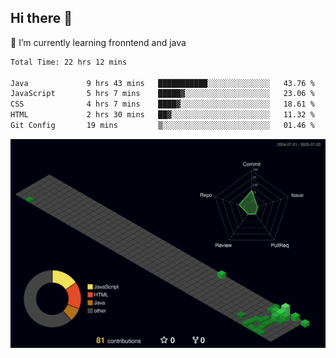 ## Hi there 👋

<!--
**CereenaG/CereenaG** is a ✨ _special_ ✨ repository because its `README.md` (this file) appears on your GitHub profile.

Here are some ideas to get you started:

- 🔭 I’m currently working on ...
- 🌱 I’m currently learning ...
- 👯 I’m looking to collaborate on ...
- 🤔 I’m looking for help with ...
- 💬 Ask me about ...
- 📫 How to reach me: ...
- 😄 Pronouns: ...
- ⚡ Fun fact: ...
-->
 🌱 I’m currently learning fronntend and java
 
<!--START_SECTION:waka-->

```txt
Total Time: 22 hrs 12 mins

Java             9 hrs 43 mins   ███████████░░░░░░░░░░░░░░   43.76 %
JavaScript       5 hrs 7 mins    █████▓░░░░░░░░░░░░░░░░░░░   23.06 %
CSS              4 hrs 7 mins    ████▓░░░░░░░░░░░░░░░░░░░░   18.61 %
HTML             2 hrs 30 mins   ██▓░░░░░░░░░░░░░░░░░░░░░░   11.32 %
Git Config       19 mins         ▒░░░░░░░░░░░░░░░░░░░░░░░░   01.46 %
```

<!--END_SECTION:waka-->
![](./profile-3d-contrib/profile-night-green.svg)
